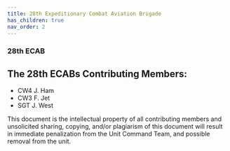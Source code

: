 ```yaml
---
title: 28th Expeditionary Combat Aviation Brigade
has_children: true
nav_order: 2
---
```


### 28th ECAB

## The 28th ECABs Contributing Members:
- CW4 J. Ham
- CW3 F. Jet
- SGT J. West

This document is the intellectual property of all contributing members and unsolicited sharing, copying, and/or plagiarism of this document will result in immediate penalization from the Unit Command Team, and possible removal from the unit.
